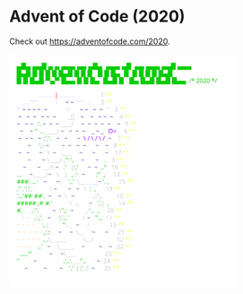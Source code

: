 # Advent of Code (2020)
Check out https://adventofcode.com/2020.

<a href="https://adventofcode.com/2020"><img src="calendar.svg" width="80%" /></a>
